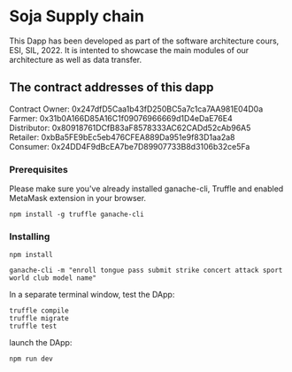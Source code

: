 # Soja Supply chain
This Dapp has been developed as part of the software architecture cours, ESI, SIL, 2022. 
It is intented to showcase the main modules of our architecture as well as data transfer.  
   


## The contract addresses of this dapp
  
Contract Owner:  0x247dfD5Caa1b43fD250BC5a7c1ca7AA981E04D0a  
Farmer:  0x31b0A166D85A16C1f09076966669d1D4eDaE76E4  
Distributor:  0x80918761DCfB83aF8578333AC62CADd52cAb96A5  
Retailer:  0xbBa5FE9bEc5eb476CFEA889Da951e9f83D1aa2a8  
Consumer:  0x24DD4F9dBcEA7be7D89907733B8d3106b32ce5Fa  


### Prerequisites

Please make sure you've already installed ganache-cli, Truffle and enabled MetaMask extension in your browser.

```
npm install -g truffle ganache-cli
```

### Installing

```
npm install
```
```
ganache-cli -m "enroll tongue pass submit strike concert attack sport world club model name"
```

In a separate terminal window, test the DApp:

```
truffle compile
truffle migrate
truffle test
```

launch the DApp:

```
npm run dev
```


